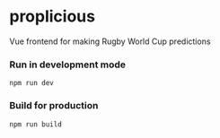 # proplicious
Vue frontend for making Rugby World Cup predictions

### Run in development mode
`npm run dev`

### Build for production
`npm run build`
